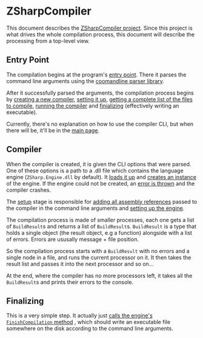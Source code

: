 # ZSharpCompiler
This document describes the [ZSharpCompiler project](https://github.com/xpodev/zsharp-compiler/tree/development/ZSharpCompiler/).
Since this project is what drives the whole compilation process, this document will describe the processing from a top-level view.


## Entry Point
The compilation begins at the program's [entry point](https://github.com/xpodev/zsharp-compiler/blob/5aaee7a4aa3fea5ef36dab633612be6dedbee361/ZSharpCompiler/Program.cs#L8). 
There it parses the command line arguments using the [coomandline parser library](https://github.com/commandlineparser/commandline).

After it successfully parsed the arguments, the compilation process begins by 
[creating a new compiler](https://github.com/xpodev/zsharp-compiler/blob/5aaee7a4aa3fea5ef36dab633612be6dedbee361/ZSharpCompiler/Program.cs#L29), 
[setting it up](https://github.com/xpodev/zsharp-compiler/blob/5aaee7a4aa3fea5ef36dab633612be6dedbee361/ZSharpCompiler/Program.cs#L31),
[getting a complete list of the files to compile](https://github.com/xpodev/zsharp-compiler/blob/5aaee7a4aa3fea5ef36dab633612be6dedbee361/ZSharpCompiler/Program.cs#L35),
[running the compiler](https://github.com/xpodev/zsharp-compiler/blob/5aaee7a4aa3fea5ef36dab633612be6dedbee361/ZSharpCompiler/Program.cs#L43)
and [finializing](https://github.com/xpodev/zsharp-compiler/blob/5aaee7a4aa3fea5ef36dab633612be6dedbee361/ZSharpCompiler/Program.cs#L45) (effectively writing an executable).

Currently, there's no explanation on how to use the compiler CLI, but when there will be, it'll be in the [main page](https://github.com/xpodev/zsharp-compiler/).


## Compiler
When the compiler is created, it is given the CLI options that were parsed. 
One of these options is a path to a .dll file which contains the language engine (`ZSharp.Engine.dll` by default).
It [loads it up](https://github.com/xpodev/zsharp-compiler/blob/5aaee7a4aa3fea5ef36dab633612be6dedbee361/ZSharpCompiler/Compiler.cs#L21)
and [creates an instance](https://github.com/xpodev/zsharp-compiler/blob/5aaee7a4aa3fea5ef36dab633612be6dedbee361/ZSharpCompiler/Compiler.cs#L24)
of the engine. If the engine could not be created, an [error is thrown](https://github.com/xpodev/zsharp-compiler/blob/5aaee7a4aa3fea5ef36dab633612be6dedbee361/ZSharpCompiler/Compiler.cs#L32)
and the compiler crashes.

The [setup](https://github.com/xpodev/zsharp-compiler/blob/5aaee7a4aa3fea5ef36dab633612be6dedbee361/ZSharpCompiler/Compiler.cs#L35)
stage is responsible for [adding all assembly references](https://github.com/xpodev/zsharp-compiler/blob/5aaee7a4aa3fea5ef36dab633612be6dedbee361/ZSharpCompiler/Compiler.cs#L40)
passed to the compiler in the command line arguments and 
[setting up the engine](https://github.com/xpodev/zsharp-compiler/blob/5aaee7a4aa3fea5ef36dab633612be6dedbee361/ZSharpCompiler/Compiler.cs#L47).

The compilation process is made of smaller processes, each one gets a list of `BuildResult`s and returns a list of `BuildResult`s.
`BuildResult` is a type that holds a single object (the result object, e.g a function) alongside with a list of errors. Errors are ususally message + file position.

So the compilation process starts with a `BuildResult` with no errors and a single node in a file, and runs the current processor on it. 
It then takes the result list and passes it into the next processor and so on...

At the end, where the compiler has no more processors left, it takes all the `BuildResult`s and prints their errors to the console.


## Finalizing
This is a very simple step. It actually just [calls the engine's `FinishCompilation` method](https://github.com/xpodev/zsharp-compiler/blob/5aaee7a4aa3fea5ef36dab633612be6dedbee361/ZSharpCompiler/Compiler.cs#L100)
, which should write an executable file somewhere on the disk according
to the command line arguments.
